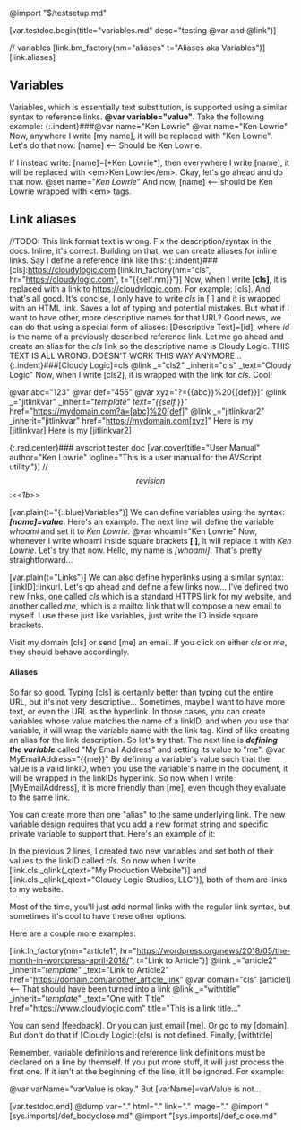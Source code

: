 @import "$/testsetup.md"

[var.testdoc.begin(title="variables.md" desc="testing @var and @link")]

// variables
[link.bm_factory(nm="aliases" t="Aliases aka Variables")]
[link.aliases]

## Variables

Variables, which is essentially text substitution, is supported using a similar syntax to reference links. **@var variable="value"**. Take the following example:
{:.indent}###@var name="Ken Lowrie"
@var name="Ken Lowrie"
Now, anywhere I write &#91;my name], it will be replaced with "Ken Lowrie". Let's do that now: [name] &lt;-- Should be Ken Lowrie.

If I instead write: &#91;name]=[&#42;Ken Lowrie*], then everywhere I write &#91;name], it will be replaced with &lt;em>Ken Lowrie&lt;/em>. Okay, let's go ahead and do that now. 
@set name="*Ken Lowrie*"
And now, [name] &lt;-- should be Ken Lowrie wrapped with &lt;em> tags.
## Link aliases

//TODO: This link format text is wrong. Fix the description/syntax in the docs. Inline, it's correct.
Building on that, we can create aliases for inline links. Say I define a reference link like this: 
{:.indent}###&#91;cls]:https://cloudylogic.com
[link.ln_factory(nm="cls", hr="https://cloudylogic.com", t="{{self.nm}}")]
Now, when I write **&#91;cls]**, it is replaced with a link to https://cloudylogic.com. For example: [cls].
And that's all good. It's concise, I only have to write *cls* in [ ] and it is wrapped with an HTML link. Saves a lot of typing and potential mistakes. But what if I want to have other, more descriptive names for that URL? Good news, we can do that using a special form of aliases: [Descriptive Text]=[id], where *id* is the name of a previously described reference link. Let me go ahead and create an alias for the *cls* link so the descriptive name is Cloudy Logic. THIS TEXT IS ALL WRONG. DOESN'T WORK THIS WAY ANYMORE...
{:.indent}###&#91;Cloudy Logic]=cls
@link _="cls2" _inherit="cls" _text="Cloudy Logic"
Now, when I write [cls2], it is wrapped with the link for *cls*. Cool!

@var abc="123"
@var def="456"
@var xyz="?={{abc}}%20{{def}}]"
@link _="jitlinkvar" _inherit="_template_" _text="{{self._}}" href="https://mydomain.com?a=[abc]%20[def]"
@link _="jitlinkvar2" _inherit="jitlinkvar" href="https://mydomain.com[xyz]"
Here is my [jitlinkvar]
Here is my [jitlinkvar2]

{:.red.center}### avscript tester doc
[var.cover(title="User Manual" author="Ken Lowrie" logline="This is a user manual for the AVScript utility.")]
// $$revision$$:<<*1b*>>

[var.plain(t="{:.blue}Variables")]
We can define variables using the syntax: ***[name]=value***. Here's an example. The next line will define the variable *whoami* and set it to *Ken Lowrie*.
@var whoami="Ken Lowrie"
Now, whenever I write whoami inside square brackets **[ ]**, it will replace it with *Ken Lowrie*. Let's try that now. Hello, my name is *[whoami]*. That's pretty straightforward...

[var.plain(t="Links")]
We can also define hyperlinks using a similar syntax: [linkID]:linkurl. Let's go ahead and define a few links now...
I've defined two new links, one called *cls* which is a standard HTTPS link for my website, and another called *me*, which is a mailto: link that will compose a new email to myself. I use these just like variables, just write the ID inside square brackets.

Visit my domain [cls] or send [me] an email. If you click on either *cls* or *me*, they should behave accordingly.

#### Aliases

So far so good. Typing [cls] is certainly better than typing out the entire URL, but it's not very descriptive... Sometimes, maybe I want to have more text, or even the URL as the hyperlink. In those cases, you can create variables whose value matches the name of a linkID, and when you use that variable, it will wrap the variable name with the link tag. Kind of like creating an alias for the link description.
So let's try that. The next line is ***defining the variable*** called "My Email Address" and setting its value to "me". 
@var MyEmailAddress="{{me}}"
By defining a variable's value such that the value is a valid linkID, when you use the variable's name in the document, it will be wrapped in the linkIDs hyperlink. So now when I write [MyEmailAddress], it is more friendly than [me], even though they evaluate to the same link.

You can create more than one "alias" to the same underlying link. The new variable design requires that you add a new format string and specific private variable to support that. Here's an example of it:

In the previous 2 lines, I created two new variables and set both of their values to the linkID called *cls*. So now when I write [link.cls._qlink(_qtext="My Production Website")] and [link.cls._qlink(_qtext="Cloudy Logic Studios, LLC")], both of them are links to my website. 

Most of the time, you'll just add normal links with the regular link syntax, but sometimes it's cool to have these other options.

Here are a couple more examples:

[link.ln_factory(nm="article1", hr="https://wordpress.org/news/2018/05/the-month-in-wordpress-april-2018/", t="Link to Article")]
@link _="article2" _inherit="_template_" _text="Link to Article2" href="https://domain.com/another_article_link"
@var domain="cls"
[article1] <-- That should have been turned into a link
@link _="withtitle" _inherit="_template_" _text="One with Title" href="https://www.cloudylogic.com" title="This is a link title..."

You can send [feedback]. Or you can just email [me]. Or go to my [domain]. But don't do that if [Cloudy Logic]:(cls) is not defined. Finally, [withtitle]

Remember, variable definitions and reference link definitions must be declared on a line by themself. If you put more stuff, it will just process the first one. If it isn't at the beginning of the line, it'll be ignored. For example:

@var varName="varValue is okay."
But [varName]=varValue is not...

[var.testdoc.end]
@dump var="." html="." link="." image="."
@import "[sys.imports]/def_bodyclose.md"
@import "[sys.imports]/def_close.md"

